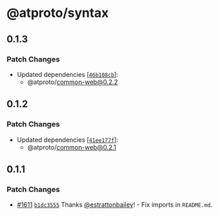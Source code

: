 # @atproto/syntax

## 0.1.3

### Patch Changes

- Updated dependencies [[`46b108cb`](https://github.com/bluesky-social/atproto/commit/46b108cb8672706a71c2a38bb5489c98b456fa9b)]:
  - @atproto/common-web@0.2.2

## 0.1.2

### Patch Changes

- Updated dependencies [[`41ee177f`](https://github.com/bluesky-social/atproto/commit/41ee177f5a440490280d17acd8a89bcddaffb23b)]:
  - @atproto/common-web@0.2.1

## 0.1.1

### Patch Changes

- [#1611](https://github.com/bluesky-social/atproto/pull/1611) [`b1dc3555`](https://github.com/bluesky-social/atproto/commit/b1dc355504f9f2e047093dc56682b8034518cf80) Thanks [@estrattonbailey](https://github.com/estrattonbailey)! - Fix imports in `README.md`.
